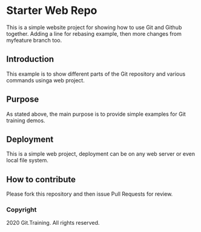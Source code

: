 # Starter Web Repo

This is a simple website project for showing how to use Git and Github together. Adding a line for rebasing example, then more changes from myfeature branch too.

## Introduction
This example is to show different parts of the Git repository and various commands usinga web project.

## Purpose

As stated above, the main purpose is to provide simple examples for Git training demos.

## Deployment

This is a simple web project, deployment can be on any web server or even local file system.

## How to contribute

Please fork this repository and then issue Pull Requests for review.

### Copyright

2020 Git.Training. All rights reserved.